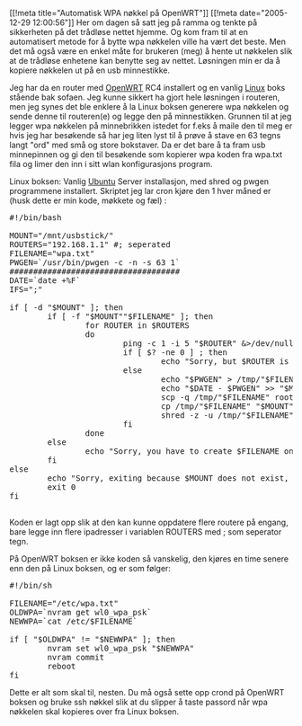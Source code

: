 [[!meta  title="Automatisk WPA nøkkel på OpenWRT"]]
[[!meta  date="2005-12-29 12:00:56"]]
Her om dagen så satt jeg på ramma og tenkte på sikkerheten på det trådløse nettet hjemme. Og kom fram til at en automatisert metode for å bytte wpa nøkkelen ville ha vært det beste. Men det må også være en enkel måte for brukeren (meg) å hente ut nøkkelen slik at de trådløse enhetene kan benytte seg av nettet. Løsningen min er da å kopiere nøkkelen ut på en usb minnestikke.

Jeg har da en router med <a href="http://openwrt.org/">OpenWRT</a> RC4 installert og en vanlig <a href="http://www.linux.org/">Linux</a> boks stående bak sofaen. Jeg kunne sikkert ha gjort hele løsningen i routeren, men jeg synes det ble enklere å la Linux boksen generere wpa nøkkelen og sende denne til routeren(e) og legge den på minnestikken. Grunnen til at jeg legger wpa nøkkelen på minnebrikken istedet for f.eks å maile den til meg er hvis jeg har besøkende så har jeg liten lyst til å prøve å stave en 63 tegns langt "ord" med små og store bokstaver. Da er det bare å ta fram usb minnepinnen og gi den til besøkende som kopierer wpa koden fra wpa.txt fila og limer den inn i sitt wlan konfigurasjons program.

Linux boksen:
Vanlig <a href="http://www.ubuntu.com/">Ubuntu</a> Server installasjon, med shred og pwgen programmene installert.
Skriptet jeg lar cron kjøre den 1 hver måned er (husk dette er min kode, møkkete og fæl) :
<pre lang="bash">
#!/bin/bash

MOUNT="/mnt/usbstick/"
ROUTERS="192.168.1.1" #; seperated
FILENAME="wpa.txt"
PWGEN=`/usr/bin/pwgen -c -n -s 63 1`
####################################
DATE=`date +%F`
IFS=";"

if [ -d "$MOUNT" ]; then
        if [ -f "$MOUNT""$FILENAME" ]; then
                for ROUTER in $ROUTERS
                do
                        ping -c 1 -i 5 "$ROUTER" &>/dev/null
                        if [ $? -ne 0 ] ; then
                                echo "Sorry, but $ROUTER is down"
                        else
                                echo "$PWGEN" > /tmp/"$FILENAME"
                                echo "$DATE - $PWGEN" >> "$MOUNT""$FILENAME".log
                                scp -q /tmp/"$FILENAME" root@"$ROUTER":/etc/"$FILENAME"
                                cp /tmp/"$FILENAME" "$MOUNT""$FILENAME"
                                shred -z -u /tmp/"$FILENAME"
                        fi
                done
        else
                echo "Sorry, you have to create $FILENAME on $MOUNT"
        fi
else
        echo "Sorry, exiting because $MOUNT does not exist, nowhere to save wpa key."
        exit 0
fi

</pre>

Koden er lagt opp slik at den kan kunne oppdatere flere routere på engang, bare legge inn flere ipadresser i variablen ROUTERS med ; som seperator tegn.

På OpenWRT boksen er ikke koden så vanskelig, den kjøres en time senere enn den på Linux boksen, og er som følger:

<pre lang="bash">
#!/bin/sh

FILENAME="/etc/wpa.txt"
OLDWPA=`nvram get wl0_wpa_psk`
NEWWPA=`cat /etc/$FILENAME`

if [ "$OLDWPA" != "$NEWWPA" ]; then
        nvram set wl0_wpa_psk "$NEWWPA"
        nvram commit
        reboot
fi
</pre>

Dette er alt som skal til, nesten. Du må også sette opp crond på OpenWRT boksen og bruke ssh nøkkel slik at du slipper å taste passord når wpa nøkkelen skal kopieres over fra Linux boksen.